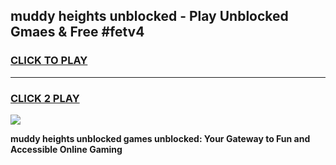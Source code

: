 
## muddy heights unblocked - Play Unblocked Gmaes & Free #fetv4
<h3>
<a href="https://news.freeplayer.one?title=muddy_heights_unblocked&ref=24F">CLICK TO PLAY</a></h3>
<hr>

<h3>
<a href="https://news.freeplayer.one?title=muddy_heights_unblocked&ref=24F">CLICK 2 PLAY</a>
  
</h3>

<a href="https://news.freeplayer.one?title=muddy_heights_unblocked&ref=24F/"><img src="https://clearcache.store/games.png"></a>


**muddy heights unblocked games unblocked: Your Gateway to Fun and Accessible Online Gaming**
